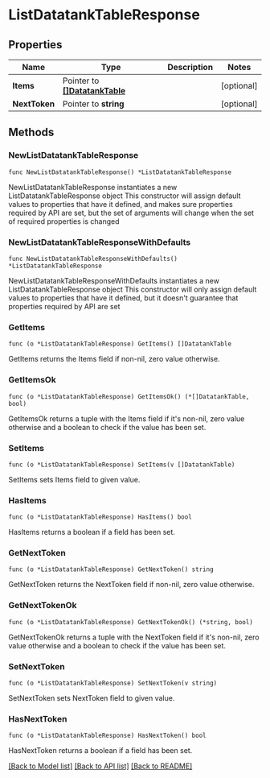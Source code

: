 # ListDatatankTableResponse

## Properties

Name | Type | Description | Notes
------------ | ------------- | ------------- | -------------
**Items** | Pointer to [**[]DatatankTable**](DatatankTable.md) |  | [optional] 
**NextToken** | Pointer to **string** |  | [optional] 

## Methods

### NewListDatatankTableResponse

`func NewListDatatankTableResponse() *ListDatatankTableResponse`

NewListDatatankTableResponse instantiates a new ListDatatankTableResponse object
This constructor will assign default values to properties that have it defined,
and makes sure properties required by API are set, but the set of arguments
will change when the set of required properties is changed

### NewListDatatankTableResponseWithDefaults

`func NewListDatatankTableResponseWithDefaults() *ListDatatankTableResponse`

NewListDatatankTableResponseWithDefaults instantiates a new ListDatatankTableResponse object
This constructor will only assign default values to properties that have it defined,
but it doesn't guarantee that properties required by API are set

### GetItems

`func (o *ListDatatankTableResponse) GetItems() []DatatankTable`

GetItems returns the Items field if non-nil, zero value otherwise.

### GetItemsOk

`func (o *ListDatatankTableResponse) GetItemsOk() (*[]DatatankTable, bool)`

GetItemsOk returns a tuple with the Items field if it's non-nil, zero value otherwise
and a boolean to check if the value has been set.

### SetItems

`func (o *ListDatatankTableResponse) SetItems(v []DatatankTable)`

SetItems sets Items field to given value.

### HasItems

`func (o *ListDatatankTableResponse) HasItems() bool`

HasItems returns a boolean if a field has been set.

### GetNextToken

`func (o *ListDatatankTableResponse) GetNextToken() string`

GetNextToken returns the NextToken field if non-nil, zero value otherwise.

### GetNextTokenOk

`func (o *ListDatatankTableResponse) GetNextTokenOk() (*string, bool)`

GetNextTokenOk returns a tuple with the NextToken field if it's non-nil, zero value otherwise
and a boolean to check if the value has been set.

### SetNextToken

`func (o *ListDatatankTableResponse) SetNextToken(v string)`

SetNextToken sets NextToken field to given value.

### HasNextToken

`func (o *ListDatatankTableResponse) HasNextToken() bool`

HasNextToken returns a boolean if a field has been set.


[[Back to Model list]](../README.md#documentation-for-models) [[Back to API list]](../README.md#documentation-for-api-endpoints) [[Back to README]](../README.md)


